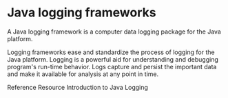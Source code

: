 # Java logging frameworks
A Java logging framework is a computer data logging package for the Java platform. 

Logging frameworks ease and standardize the process of logging for the Java platform. Logging is a powerful aid for understanding and debugging program's run-time behavior. Logs capture and persist the important data and make it available for analysis at any point in time.

<ResourceGroupTitle>Reference Resource</ResourceGroupTitle>
<BadgeLink colorScheme='yellow' badgeText='Read' href='https://www.baeldung.com/java-logging-intro'>Introduction to Java Logging</BadgeLink>